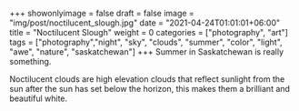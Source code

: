 +++
showonlyimage = false
draft = false
image = "img/post/noctilucent_slough.jpg"
date = "2021-04-24T01:01:01+06:00"
title = "Noctilucent Slough"
weight = 0
categories = ["photography", "art"]
tags = ["photography","night", "sky", "clouds", "summer", "color", "light", "awe", "nature", "saskatchewan"]
+++
Summer in Saskatchewan is really something.
<!--more-->
Noctilucent clouds are high elevation clouds that reflect sunlight from the sun after the sun has set below the horizon, this makes them a brilliant and beautiful white.